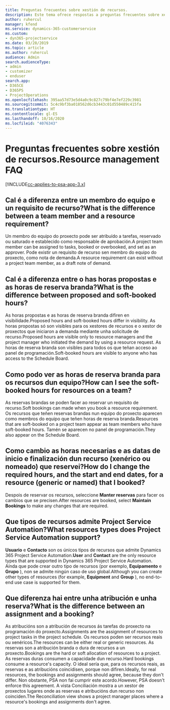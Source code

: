 ```yaml
---
title: Preguntas frecuentes sobre xestión de recursos.
description: Este tema ofrece respostas a preguntas frecuentes sobre xestión de recursos.
author: ruhercul
manager: kfend
ms.service: dynamics-365-customerservice
ms.custom:
- dyn365-projectservice
ms.date: 03/28/2019
ms.topic: article
ms.author: ruhercul
audience: Admin
search.audienceType:
- admin
- customizer
- enduser
search.app:
- D365CE
- D365PS
- ProjectOperations
ms.openlocfilehash: 395aa57d73e5d4a0c9c827c79bf4e7ef229c3981
ms.sourcegitcommit: 5c4c9bf3ba018562d6cb3443c01d550489c415fa
ms.translationtype: HT
ms.contentlocale: gl-ES
ms.lasthandoff: 10/16/2020
ms.locfileid: "4076343"
---
```

# <a name="resource-management-faq"></a><span data-ttu-id="bb747-103">Preguntas frecuentes sobre xestión de recursos.</span><span class="sxs-lookup"><span data-stu-id="bb747-103">Resource management FAQ</span></span>

[!INCLUDE[cc-applies-to-psa-app-3.x](../includes/cc-applies-to-psa-app-3x.md)]

## <a name="what-is-the-difference-between-a-team-member-and-a-resource-requirement"></a><span data-ttu-id="bb747-104">Cal é a diferenza entre un membro do equipo e un requisito de recurso?</span><span class="sxs-lookup"><span data-stu-id="bb747-104">What is the difference between a team member and a resource requirement?</span></span>

<span data-ttu-id="bb747-105">Un membro do equipo do proxecto pode ser atribuído a tarefas, reservado ou saturado e establecido como responsable de aprobación.</span><span class="sxs-lookup"><span data-stu-id="bb747-105">A project team member can be assigned to tasks, booked or overbooked, and set as an approver.</span></span> <span data-ttu-id="bb747-106">Pode existir un requisito de recurso sen membro do equipo do proxecto, como nota de demanda.</span><span class="sxs-lookup"><span data-stu-id="bb747-106">A resource requirement can exist without a project team member, as a draft note of demand.</span></span> 

## <a name="what-is-the-difference-between-proposed-and-soft-booked-hours"></a><span data-ttu-id="bb747-107">Cal é a diferenza entre o has horas propostas e as horas de reserva branda?</span><span class="sxs-lookup"><span data-stu-id="bb747-107">What is the difference between proposed and soft-booked hours?</span></span>

<span data-ttu-id="bb747-108">As horas propostas e as horas de reserva branda difiren en visibilidade.</span><span class="sxs-lookup"><span data-stu-id="bb747-108">Proposed hours and soft-booked hours differ in visibility.</span></span> <span data-ttu-id="bb747-109">As horas propostas só son visibles para os xestores de recursos e o xestor de proxectos que iniciaron a demanda mediante unha solicitude de recurso.</span><span class="sxs-lookup"><span data-stu-id="bb747-109">Proposed hours are visible only to resource managers and the project manager who initiated the demand by using a resource request.</span></span> <span data-ttu-id="bb747-110">As horas de reserva branda son visibles para todos os que teñan acceso ao panel de programación.</span><span class="sxs-lookup"><span data-stu-id="bb747-110">Soft-booked hours are visible to anyone who has access to the Schedule Board.</span></span>

## <a name="how-can-i-see-the-soft-booked-hours-for-resources-on-a-team"></a><span data-ttu-id="bb747-111">Como podo ver as horas de reserva branda para os recursos dun equipo?</span><span class="sxs-lookup"><span data-stu-id="bb747-111">How can I see the soft-booked hours for resources on a team?</span></span>

<span data-ttu-id="bb747-112">As reservas brandas se poden facer ao reservar un requisito de recurso.</span><span class="sxs-lookup"><span data-stu-id="bb747-112">Soft bookings can made when you book a resource requirement.</span></span> <span data-ttu-id="bb747-113">Os recursos que teñen reservas brandas nun equipo do proxecto aparecen como membros do equipo que teñen horas de reserva branda.</span><span class="sxs-lookup"><span data-stu-id="bb747-113">Resources that are soft-booked on a project team appear as team members who have soft-booked hours.</span></span> <span data-ttu-id="bb747-114">Tamén se aparecen no panel de programación.</span><span class="sxs-lookup"><span data-stu-id="bb747-114">They also appear on the Schedule Board.</span></span>

## <a name="how-do-i-change-the-required-hours-and-the-start-and-end-dates-for-a-resource-generic-or-named-that-i-booked"></a><span data-ttu-id="bb747-115">Como cambio as horas necesarias e as datas de inicio e finalización dun recurso (xenérico ou nomeado) que reservei?</span><span class="sxs-lookup"><span data-stu-id="bb747-115">How do I change the required hours, and the start and end dates, for a resource (generic or named) that I booked?</span></span>

<span data-ttu-id="bb747-116">Despois de reservar os recursos, seleccione **Manter reservas** para facer os cambios que se precisen.</span><span class="sxs-lookup"><span data-stu-id="bb747-116">After resources are booked, select **Maintain Bookings** to make any changes that are required.</span></span>

## <a name="what-resources-types-does-project-service-automation-support"></a><span data-ttu-id="bb747-117">Que tipos de recursos admite Project Service Automation?</span><span class="sxs-lookup"><span data-stu-id="bb747-117">What resources types does Project Service Automation support?</span></span>

<span data-ttu-id="bb747-118">**Usuario** e **Contacto** son os únicos tipos de recursos que admite Dynamics 365 Project Service Automation.</span><span class="sxs-lookup"><span data-stu-id="bb747-118">**User** and **Contact** are the only resource types that are supported in Dynamics 365 Project Service Automation.</span></span> <span data-ttu-id="bb747-119">Aínda que pode crear outro tipo de recursos (por exemplo, **Equipamento** e **Grupo** ), non se admite ningún caso de uso global.</span><span class="sxs-lookup"><span data-stu-id="bb747-119">Although you can create other types of resources (for example, **Equipment** and **Group** ), no end-to-end use case is supported for them.</span></span>

## <a name="what-is-the-difference-between-an-assignment-and-a-booking"></a><span data-ttu-id="bb747-120">Que diferenza hai entre unha atribución e unha reserva?</span><span class="sxs-lookup"><span data-stu-id="bb747-120">What is the difference between an assignment and a booking?</span></span>

<span data-ttu-id="bb747-121">As atribucións son a atribución de recursos ás tarefas do proxecto na programación do proxecto.</span><span class="sxs-lookup"><span data-stu-id="bb747-121">Assignments are the assignment of resources to project tasks in the project schedule.</span></span> <span data-ttu-id="bb747-122">Os recursos poden ser recursos reais ou xenéricos.</span><span class="sxs-lookup"><span data-stu-id="bb747-122">The resources can be either real or generic resources.</span></span> <span data-ttu-id="bb747-123">As reservas son a atribución branda o dura de recursos a un proxecto.</span><span class="sxs-lookup"><span data-stu-id="bb747-123">Bookings are the hard or soft allocation of resources to a project.</span></span> <span data-ttu-id="bb747-124">As reservas duras consumen a capacidade dun recurso.</span><span class="sxs-lookup"><span data-stu-id="bb747-124">Hard bookings consume a resource's capacity.</span></span> <span data-ttu-id="bb747-125">O ideal sería que, para os recursos reais, as reservas e as atribucións coincidisen, porque non difiren.</span><span class="sxs-lookup"><span data-stu-id="bb747-125">Ideally, for real resources, the bookings and assignments should agree, because they don't differ.</span></span> <span data-ttu-id="bb747-126">Non obstante, PSA non fai cumprir este acordo.</span><span class="sxs-lookup"><span data-stu-id="bb747-126">However, PSA doesn't enforce this agreement.</span></span> <span data-ttu-id="bb747-127">A vista Conciliación mostra a un xestor de proxectos lugares onde as reservas e atribucións dun recurso non coinciden.</span><span class="sxs-lookup"><span data-stu-id="bb747-127">The Reconciliation view shows a project manager places where a resource's bookings and assignments don't agree.</span></span>
